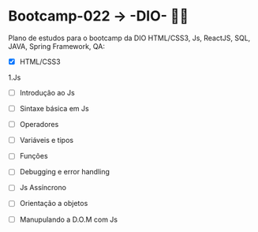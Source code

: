 # Bootcamp-022 -> -DIO- 👩‍💻

Plano de estudos para o bootcamp da DIO HTML/CSS3, Js, ReactJS, SQL, JAVA, Spring Framework, QA:

- [x] HTML/CSS3

1.Js

- [ ] Introdução ao Js

- [ ] Sintaxe básica em Js

- [ ] Operadores

- [ ] Variáveis e tipos

- [ ] Funções

- [ ] Debugging e error handling

- [ ] Js Assíncrono

- [ ] Orientação a objetos

- [ ] Manupulando a D.O.M com Js

